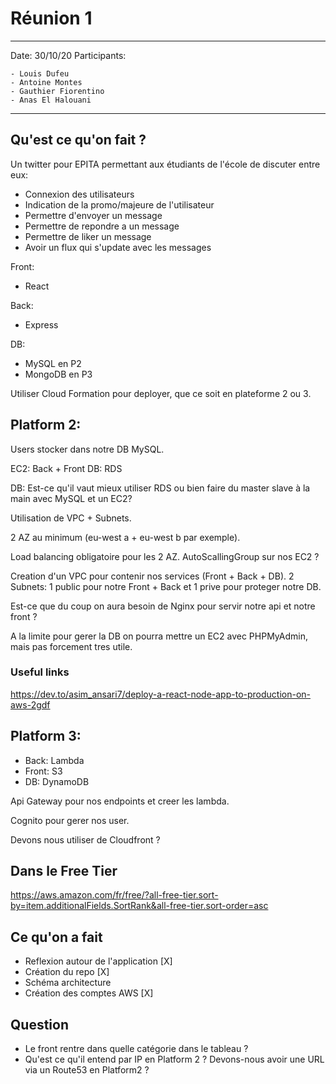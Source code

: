 # Réunion 1

---
Date: 30/10/20
Participants:

    - Louis Dufeu
    - Antoine Montes
    - Gauthier Fiorentino
    - Anas El Halouani

---

## Qu'est ce qu'on fait ?

Un twitter pour EPITA permettant aux étudiants de l'école de discuter entre eux:

- Connexion des utilisateurs
- Indication de la promo/majeure de l'utilisateur
- Permettre d'envoyer un message
- Permettre de repondre a un message
- Permettre de liker un message
- Avoir un flux qui s'update avec les messages

Front:

- React

Back:

- Express

DB:

- MySQL en P2
- MongoDB en P3

Utiliser Cloud Formation pour deployer, que ce soit en plateforme 2 ou 3.

## Platform 2:

Users stocker dans notre DB MySQL.

EC2: Back + Front
DB: RDS

DB: Est-ce qu'il vaut mieux utiliser RDS ou bien faire du master slave à la main avec MySQL  et un EC2?

Utilisation de VPC + Subnets.

2 AZ au minimum (eu-west a + eu-west b par exemple).

Load balancing obligatoire pour les 2 AZ.
AutoScallingGroup sur nos EC2 ?

Creation d'un VPC pour contenir nos services (Front + Back + DB).
2 Subnets:  1 public pour notre Front + Back et 1 prive pour proteger notre DB.

Est-ce que du coup on aura besoin de Nginx pour servir notre api et notre front ?

A la limite pour gerer la DB on pourra mettre un EC2 avec PHPMyAdmin, mais pas forcement tres utile.

### Useful links

https://dev.to/asim_ansari7/deploy-a-react-node-app-to-production-on-aws-2gdf

## Platform 3:

- Back: Lambda
- Front: S3
- DB: DynamoDB

Api Gateway pour nos endpoints et creer les lambda.

Cognito pour gerer nos user.

Devons nous utiliser de Cloudfront ?


## Dans le Free Tier

https://aws.amazon.com/fr/free/?all-free-tier.sort-by=item.additionalFields.SortRank&all-free-tier.sort-order=asc

## Ce qu'on a fait

- Reflexion autour de l'application [X]
- Création du repo [X]
- Schéma architecture
- Création des comptes AWS [X]

## Question

- Le front rentre dans quelle catégorie dans le tableau ?
- Qu'est ce qu'il entend par IP en Platform 2 ? Devons-nous avoir une URL via un Route53 en Platform2 ?


